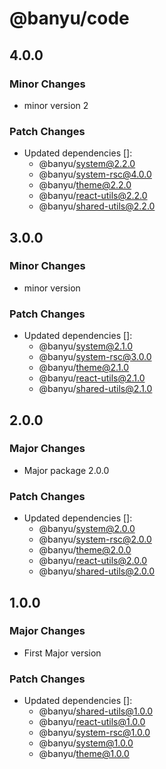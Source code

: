 # @banyu/code

## 4.0.0

### Minor Changes

- minor version 2

### Patch Changes

- Updated dependencies []:
  - @banyu/system@2.2.0
  - @banyu/system-rsc@4.0.0
  - @banyu/theme@2.2.0
  - @banyu/react-utils@2.2.0
  - @banyu/shared-utils@2.2.0

## 3.0.0

### Minor Changes

- minor version

### Patch Changes

- Updated dependencies []:
  - @banyu/system@2.1.0
  - @banyu/system-rsc@3.0.0
  - @banyu/theme@2.1.0
  - @banyu/react-utils@2.1.0
  - @banyu/shared-utils@2.1.0

## 2.0.0

### Major Changes

- Major package 2.0.0

### Patch Changes

- Updated dependencies []:
  - @banyu/system@2.0.0
  - @banyu/system-rsc@2.0.0
  - @banyu/theme@2.0.0
  - @banyu/react-utils@2.0.0
  - @banyu/shared-utils@2.0.0

## 1.0.0

### Major Changes

- First Major version

### Patch Changes

- Updated dependencies []:
  - @banyu/shared-utils@1.0.0
  - @banyu/react-utils@1.0.0
  - @banyu/system-rsc@1.0.0
  - @banyu/system@1.0.0
  - @banyu/theme@1.0.0
